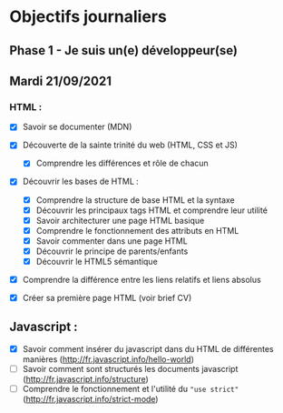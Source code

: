 # Objectifs journaliers

## Phase 1 - Je suis un(e) développeur(se)

## Mardi 21/09/2021

### HTML :

* [x] Savoir se documenter (MDN)
* [x] Découverte de la sainte trinité du web (HTML, CSS et JS)
  * [x] Comprendre les différences et rôle de chacun
* [x] Découvrir les bases de HTML :
  * [x] Comprendre la structure de base HTML et la syntaxe
  * [x] Découvrir les principaux tags HTML et comprendre leur utilité
  * [x] Savoir architecturer une page HTML basique
  * [x] Comprendre le fonctionnement des attributs en HTML
  * [x] Savoir commenter dans une page HTML
  * [x] Découvrir le principe de parents/enfants
  * [x] Découvrir le HTML5 sémantique
* [x] Comprendre la différence entre les liens relatifs et liens absolus
* [x] Créer sa première page HTML (voir brief CV)


## Javascript : 

  * [x] Savoir comment insérer du javascript dans du HTML de différentes manières (http://fr.javascript.info/hello-world)
  * [ ] Savoir comment sont structurés les documents javascript (http://fr.javascript.info/structure)
  * [ ] Comprendre le fonctionnement et l'utilité du `"use strict"` (http://fr.javascript.info/strict-mode)